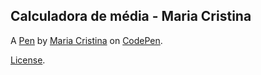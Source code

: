 Calculadora de média - Maria Cristina
-------------------------------------


A [Pen](https://codepen.io/Mcristsilva/pen/NWYyLVZ) by [Maria Cristina](https://codepen.io/Mcristsilva) on [CodePen](https://codepen.io).

[License](https://codepen.io/license/pen/NWYyLVZ).